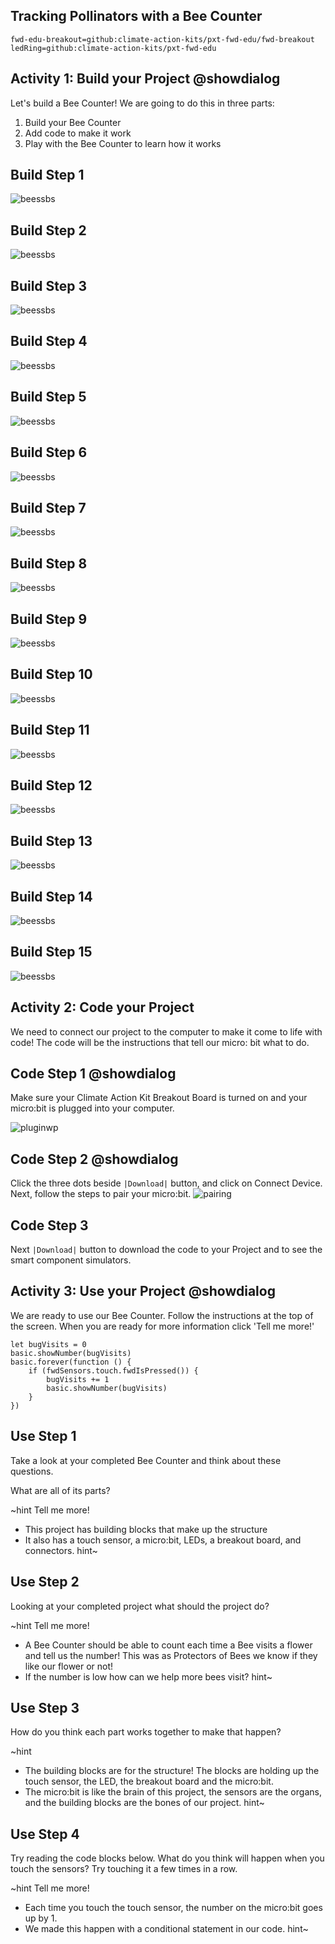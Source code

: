 ## Tracking Pollinators with a Bee Counter 
```package
fwd-edu-breakout=github:climate-action-kits/pxt-fwd-edu/fwd-breakout
ledRing=github:climate-action-kits/pxt-fwd-edu
```
## Activity 1: Build your Project @showdialog 

Let's build a Bee Counter! 
We are going to do this in three parts: 
1. Build your Bee Counter 
2. Add code to make it work
3. Play with the Bee Counter to learn how it works

## Build Step 1
![beessbs](https://github.com/Jessica-forwardedu/pxt-fwd-edu/blob/Jessica-forwardedu-patch-1/tutorial-assets/Gr4-bee-sbs1.png?raw=true) 

## Build Step 2
![beessbs](https://github.com/Jessica-forwardedu/pxt-fwd-edu/blob/Jessica-forwardedu-patch-1/tutorial-assets/Gr4-bees-sbs2.png?raw=true)

## Build Step 3  
![beessbs](https://github.com/Jessica-forwardedu/pxt-fwd-edu/blob/Jessica-forwardedu-patch-1/tutorial-assets/Gr4-bees-sbs3.png?raw=true) 

## Build Step 4
![beessbs](https://github.com/Jessica-forwardedu/pxt-fwd-edu/blob/Jessica-forwardedu-patch-1/tutorial-assets/Gr4-bees-sbs4.png?raw=true) 

## Build Step 5
![beessbs](https://github.com/Jessica-forwardedu/pxt-fwd-edu/blob/Jessica-forwardedu-patch-1/tutorial-assets/Gr4-bees-sbs5.png?raw=true) 

## Build Step 6
![beessbs](https://github.com/Jessica-forwardedu/pxt-fwd-edu/blob/Jessica-forwardedu-patch-1/tutorial-assets/Gr4-bees-sbs6.png?raw=true)

## Build Step 7
![beessbs](https://github.com/Jessica-forwardedu/pxt-fwd-edu/blob/Jessica-forwardedu-patch-1/tutorial-assets/Gr4-bees-sbs7.png?raw=true)

## Build Step 8 
![beessbs](https://github.com/Jessica-forwardedu/pxt-fwd-edu/blob/Jessica-forwardedu-patch-1/tutorial-assets/Gr4-bees-sbs8.png?raw=true)

## Build Step 9
![beessbs](https://github.com/Jessica-forwardedu/pxt-fwd-edu/blob/Jessica-forwardedu-patch-1/tutorial-assets/Gr4-bees-sbs9.png?raw=true)

## Build Step 10
![beessbs](https://github.com/Jessica-forwardedu/pxt-fwd-edu/blob/Jessica-forwardedu-patch-1/tutorial-assets/Gr4-bees-sbs10.png?raw=true)

## Build Step 11
![beessbs](https://github.com/Jessica-forwardedu/pxt-fwd-edu/blob/Jessica-forwardedu-patch-1/tutorial-assets/Gr4-bees-sbs11.png?raw=true) 

## Build Step 12 
![beessbs](https://github.com/Jessica-forwardedu/pxt-fwd-edu/blob/Jessica-forwardedu-patch-1/tutorial-assets/Gr4-bees-sbs12.png?raw=true)

## Build Step 13
![beessbs](https://github.com/Jessica-forwardedu/pxt-fwd-edu/blob/Jessica-forwardedu-patch-1/tutorial-assets/Gr4-bees-sbs13.png?raw=true) 

## Build Step 14
![beessbs](https://github.com/Jessica-forwardedu/pxt-fwd-edu/blob/Jessica-forwardedu-patch-1/tutorial-assets/Gr4-bees-sbs14.png?raw=true) 

## Build Step 15 
![beessbs](https://github.com/Jessica-forwardedu/pxt-fwd-edu/blob/Jessica-forwardedu-patch-1/tutorial-assets/Gr4-bees-sbs15.png?raw=true)

## Activity 2: Code your Project 
We need to connect our project to the computer to make it come to life with code! The code will be the instructions that tell our micro: bit what to do.

## Code Step 1 @showdialog 
Make sure your Climate Action Kit Breakout Board is turned on and your micro:bit is plugged into your computer. 

![pluginwp](https://raw.githubusercontent.com/Jessica-forwardedu/pxt-fwd-edu/Jessica-forwardedu-patch-1/tutorial-assets/pluganim.webp)

## Code Step 2 @showdialog

Click the three dots beside ``|Download|`` button, and click on Connect Device. Next, follow the steps to pair your micro:bit. 
![pairing](https://raw.githubusercontent.com/Jessica-forwardedu/pxt-fwd-edu/Jessica-forwardedu-patch-1/tutorial-assets/pairmicrobitGIF.webp) 

## Code Step 3 
Next ``|Download|`` button to download the code to your Project and to see the smart component simulators. 

## Activity 3: Use your Project @showdialog 

We are ready to use our Bee Counter. Follow the instructions at the top of the screen. When you are ready for more information click 'Tell me more!' 

```template
let bugVisits = 0
basic.showNumber(bugVisits)
basic.forever(function () {
    if (fwdSensors.touch.fwdIsPressed()) {
        bugVisits += 1
        basic.showNumber(bugVisits)
    }
})
```

## Use Step 1 

Take a look at your completed Bee Counter and think about these questions.

What are all of its parts?


~hint Tell me more!
- This project has building blocks that make up the structure
- It also has a touch sensor, a micro:bit, LEDs, a breakout board, and connectors.
hint~

## Use Step 2 
Looking at your completed project what should the project do?


~hint Tell me more!
- A Bee Counter should be able to count each time a Bee visits a flower and tell us the number! This was as Protectors of Bees we know if they like our flower or not!
- If the number is low how can we help more bees visit? 
hint~

## Use Step 3 
How do you think each part works together to make that happen?

~hint
- The building blocks are for the structure! The blocks are holding up the touch sensor, the LED, the breakout board and the micro:bit.
- The micro:bit is like the brain of this project, the sensors are the organs, and the building blocks are the bones of our project.
  hint~

## Use Step 4 

Try reading the code blocks below. What do you think will happen when you touch the sensors? Try touching it a few times in a row.

~hint Tell me more! 
- Each time you touch the touch sensor, the number on the micro:bit goes up by 1.
- We made this happen with a conditional statement in our code.
  hint~ 
